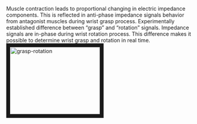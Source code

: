 Muscle contraction leads to proportional changing in electric impedance components. This is reflected in anti-phase impedance signals behavior from antagonist muscles during wrist grasp process. Experimentally established difference between “grasp” and “rotation” signals. Impedance signals are in-phase during wrist rotation process. This difference makes it possible to determine wrist grasp and rotation in real time.
<a href="http://www.youtube.com/watch?feature=player_embedded&v=HimNiC3RKaY
" target="_blank"><img src="http://img.youtube.com/vi/HimNiC3RKaY/0.jpg" 
alt="grasp-rotation" width="240" height="180" border="10" /></a>
